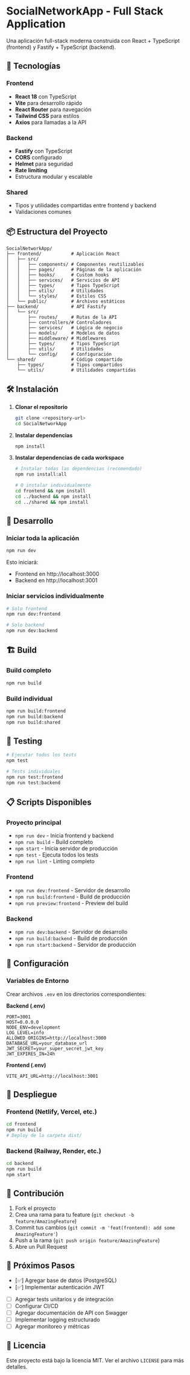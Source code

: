 # SocialNetworkApp - Full Stack Application

Una aplicación full-stack moderna construida con React + TypeScript (frontend) y Fastify + TypeScript (backend).

## 🚀 Tecnologías

### Frontend
- **React 18** con TypeScript
- **Vite** para desarrollo rápido
- **React Router** para navegación
- **Tailwind CSS** para estilos
- **Axios** para llamadas a la API

### Backend
- **Fastify** con TypeScript
- **CORS** configurado
- **Helmet** para seguridad
- **Rate limiting**
- Estructura modular y escalable

### Shared
- Tipos y utilidades compartidas entre frontend y backend
- Validaciones comunes

## 📦 Estructura del Proyecto

```
SocialNetworkApp/
├── frontend/           # Aplicación React
│   ├── src/
│   │   ├── components/ # Componentes reutilizables
│   │   ├── pages/      # Páginas de la aplicación
│   │   ├── hooks/      # Custom hooks
│   │   ├── services/   # Servicios de API
│   │   ├── types/      # Tipos TypeScript
│   │   ├── utils/      # Utilidades
│   │   └── styles/     # Estilos CSS
│   └── public/         # Archivos estáticos
├── backend/            # API Fastify
│   └── src/
│       ├── routes/     # Rutas de la API
│       ├── controllers/# Controladores
│       ├── services/   # Lógica de negocio
│       ├── models/     # Modelos de datos
│       ├── middleware/ # Middlewares
│       ├── types/      # Tipos TypeScript
│       ├── utils/      # Utilidades
│       └── config/     # Configuración
└── shared/             # Código compartido
    ├── types/          # Tipos compartidos
    └── utils/          # Utilidades compartidas
```

## 🛠️ Instalación

1. **Clonar el repositorio**
   ```bash
   git clone <repository-url>
   cd SocialNetworkApp
   ```

2. **Instalar dependencias**
   ```bash
   npm install
   ```

3. **Instalar dependencias de cada workspace**
   ```bash
   # Instalar todas las dependencias (recomendado)
   npm run install:all
   
   # O instalar individualmente
   cd frontend && npm install
   cd ../backend && npm install
   cd ../shared && npm install
   ```

## 🚀 Desarrollo

### Iniciar toda la aplicación
```bash
npm run dev
```

Esto iniciará:
- Frontend en http://localhost:3000
- Backend en http://localhost:3001

### Iniciar servicios individualmente
```bash
# Solo frontend
npm run dev:frontend

# Solo backend
npm run dev:backend
```

## 🏗️ Build

### Build completo
```bash
npm run build
```

### Build individual
```bash
npm run build:frontend
npm run build:backend
npm run build:shared
```

## 🧪 Testing

```bash
# Ejecutar todos los tests
npm test

# Tests individuales
npm run test:frontend
npm run test:backend
```

## 📋 Scripts Disponibles

### Proyecto principal
- `npm run dev` - Inicia frontend y backend
- `npm run build` - Build completo
- `npm start` - Inicia servidor de producción
- `npm test` - Ejecuta todos los tests
- `npm run lint` - Linting completo

### Frontend
- `npm run dev:frontend` - Servidor de desarrollo
- `npm run build:frontend` - Build de producción
- `npm run preview:frontend` - Preview del build

### Backend
- `npm run dev:backend` - Servidor de desarrollo
- `npm run build:backend` - Build de producción
- `npm run start:backend` - Servidor de producción

## 🔧 Configuración

### Variables de Entorno

Crear archivos `.env` en los directorios correspondientes:

**Backend (.env)**
```env
PORT=3001
HOST=0.0.0.0
NODE_ENV=development
LOG_LEVEL=info
ALLOWED_ORIGINS=http://localhost:3000
DATABASE_URL=your_database_url
JWT_SECRET=your_super_secret_jwt_key
JWT_EXPIRES_IN=24h
```

**Frontend (.env)**
```env
VITE_API_URL=http://localhost:3001
```

## 🚀 Despliegue

### Frontend (Netlify, Vercel, etc.)
```bash
cd frontend
npm run build
# Deploy de la carpeta dist/
```

### Backend (Railway, Render, etc.)
```bash
cd backend
npm run build
npm start
```

## 🤝 Contribución

1. Fork el proyecto
2. Crea una rama para tu feature (`git checkout -b feature/AmazingFeature`)
3. Commit tus cambios (`git commit -m 'feat(frontend): add some AmazingFeature'`)
4. Push a la rama (`git push origin feature/AmazingFeature`)
5. Abre un Pull Request

## 📝 Próximos Pasos

- [✅] Agregar base de datos (PostgreSQL)
- [✅] Implementar autenticación JWT
- [ ] Agregar tests unitarios y de integración
- [ ] Configurar CI/CD
- [ ] Agregar documentación de API con Swagger
- [ ] Implementar logging estructurado
- [ ] Agregar monitoreo y métricas

## 📄 Licencia

Este proyecto está bajo la licencia MIT. Ver el archivo `LICENSE` para más detalles.

